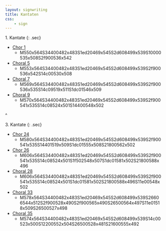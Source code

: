 ```yaml
---
layout: signwriting
title: Kantaten
css:
    - sign
---
```


<style>
  .sec {
    font-size: x-large;
    margin: 0.3em;
  }
</style>  

<!--
https://www.signbank.org/signpuddle2.0/searchword.php
https://www.sutton-signwriting.io/signmaker
-->

1\. Kantate
{: .sec}

- [Chor 1](wo_01)
  + M550x564S34400482x483S1ed20469x545S2d608499x539S10000535x508S2f900536x542  
- [Choral 5](wo_05)
  + M553x564S34400482x483S1ed20469x545S2d608499x539S2f900536x542S14c00530x508
- [Choral 7](wo_07)
  + M569x564S34400482x483S1ed20469x545S2d608499x539S2f900536x535S14c09519x511S1dc01546x509
- [Choral 9](wo_09)
  + M570x564S34400482x483S1ed20469x545S2d608499x539S2f900541x535S14c08524x501S14400548x502

^ 

3\. Kantate
{: .sec} 

- [Chor 24](wo_24)
  + M580x564S34400482x483S1ed20469x545S2d608499x539S2f900541x535S14401519x509S1dc01555x508S21800562x502
- [Chor 26](wo_26)
  + M606x564S34400482x483S1ed20469x545S2d608499x539S2f900541x535S14c08524x501S1f502548x507S1dc01581x502S21800588x496
- [Choral 28](wo_28)
  + M606x564S34400482x483S1ed20469x545S2d608499x539S2f900541x535S14c08524x501S1dc01581x502S21800588x496S11e00548x502
- [Choral 33](wo_33)
  + M578x564S34400482x483S1ed20469x545S2d608499x539S26606544x512S2f900528x490S2f900565x490S26500564x497S11e01518x509S26500527x498
- [Choral 35](wo_35)
  + M574x564S34400482x483S1ed20469x545S2d608499x539S14c00523x500S12200552x504S26500528x481S21600555x492
